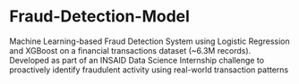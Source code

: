 # Fraud-Detection-Model
Machine Learning-based Fraud Detection System using Logistic Regression and XGBoost on a financial transactions dataset (~6.3M records). Developed as part of an INSAID Data Science Internship challenge to proactively identify fraudulent activity using real-world transaction patterns
